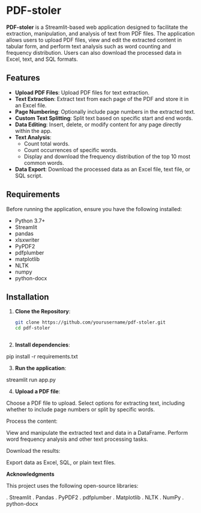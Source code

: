 # PDF-stoler

**PDF-stoler** is a Streamlit-based web application designed to facilitate the extraction, manipulation, and analysis of text from PDF files. The application allows users to upload PDF files, view and edit the extracted content in tabular form, and perform text analysis such as word counting and frequency distribution. Users can also download the processed data in Excel, text, and SQL formats.

## Features

- **Upload PDF Files**: Upload PDF files for text extraction.
- **Text Extraction**: Extract text from each page of the PDF and store it in an Excel file.
- **Page Numbering**: Optionally include page numbers in the extracted text.
- **Custom Text Splitting**: Split text based on specific start and end words.
- **Data Editing**: Insert, delete, or modify content for any page directly within the app.
- **Text Analysis**:
  - Count total words.
  - Count occurrences of specific words.
  - Display and download the frequency distribution of the top 10 most common words.
- **Data Export**: Download the processed data as an Excel file, text file, or SQL script.

## Requirements

Before running the application, ensure you have the following installed:

- Python 3.7+
- Streamlit
- pandas
- xlsxwriter
- PyPDF2
- pdfplumber
- matplotlib
- NLTK
- numpy
- python-docx

## Installation

1. **Clone the Repository**:

   ```bash
   git clone https://github.com/yourusername/pdf-stoler.git
   cd pdf-stoler



2. **Install dependencies**:

pip install -r requirements.txt


3. **Run the application**:

streamlit run app.py

4. **Upload a PDF file**:

Choose a PDF file to upload.
Select options for extracting text, including whether to include page numbers or split by specific words.

Process the content:

View and manipulate the extracted text and data in a DataFrame.
Perform word frequency analysis and other text processing tasks.

Download the results:

Export data as Excel, SQL, or plain text files.

**Acknowledgments**

This project uses the following open-source libraries:

. Streamlit
. Pandas
. PyPDF2
. pdfplumber
. Matplotlib
. NLTK
. NumPy
. python-docx

